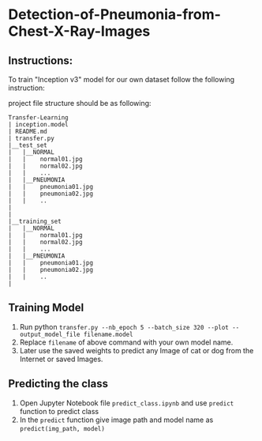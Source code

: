 # Detection-of-Pneumonia-from-Chest-X-Ray-Images

## Instructions:

To train "Inception v3" model for our own dataset follow the following instruction:

project file structure should be as following:

```
Transfer-Learning
| inception.model 
| README.md
| transfer.py
|__test_set
|   |__NORMAL
|   |    normal01.jpg
|   |    normal02.jpg
|   |    ...
|   |__PNEUMONIA
|   |    pneumonia01.jpg
|   |    pneumonia02.jpg
|   |    ..
|
|
|__training_set
|   |__NORMAL
|   |    normal01.jpg
|   |    normal02.jpg
|   |    ...
|   |__PNEUMONIA
|   |    pneumonia01.jpg
|   |    pneumonia02.jpg
|   |    ..
|
```

## Training Model

1. Run python `transfer.py --nb_epoch 5 --batch_size 320 --plot --output_model_file filename.model`
2. Replace `filename` of above command with your own model name.
3. Later use the saved weights to predict any Image of cat or dog from the Internet or saved Images.

## Predicting the class

1. Open Jupyter Notebook file `predict_class.ipynb` and use `predict` function to predict class
2. In the `predict` function give image path and model name as `predict(img_path, model)`
